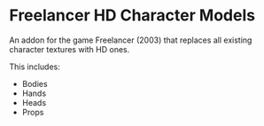 # Freelancer HD Character Models
An addon for the game Freelancer (2003) that replaces all existing character textures with HD ones.

This includes:
* Bodies
* Hands
* Heads
* Props
